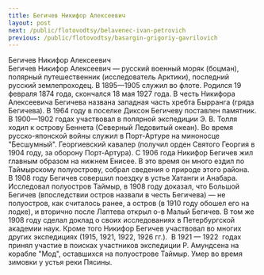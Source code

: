 ```yaml
---
title: Бегичев Никифор Алексеевич
layout: post
next: /public/flotovodtsy/belavenec-ivan-petrovich
previous: /public/flotovodtsy/basargin-grigoriy-gavrilovich
---
```


Бегичев Никифор Алексеевич  
Бегичев Никифор Алексеевич — русский военный моряк (боцман), полярный путешественник (исследователь Арктики), последний русский землепроходец. В 1895—1905 служил во флоте. Родился 19 февраля 1874 года, скончался 18 мая 1927 года. В честь Никифора Алексеевича Бегичева названа западная часть хребта Бырранга (гряда Бегичева). В 1964 году в поселке Диксон Бегичеву поставлен памятник.  
В 1900—1902 годах участвовал в полярной экспедиции Э. В. Толля ходил к острову Беннета (Северный Ледовитый океан). Во время русско-японской войны служил в Порт-Артуре на миноносце "Бесшумный". Георгиевский кавалер (получил орден Святого Георгия в 1904 году, за оборону Порт-Артура). С 1906 года Никифор Бегичев жил главным образом на нижнем Енисее. В это время он много ездил по Таймырскому полуострову, собрал сведения о природе этого района.   
В 1908 году Бегичев совершил поездку в устье Хатанги и Анабара. Исследовал полуостров Таймыр, в 1908 году доказал, что Большой Бегичев (впоследствии остров назвали в честь Бегичева) — не полуостров, как считалось ранее, а остров (в 1910 году обошел его на лодке), и вторично после Лаптева открыл о-в Малый Бегичев. В том же 1908 году сделал доклад о своих исследованиях в Петербургской академии наук. Кроме того Никифор Бегичев участвовал во многих других экспедициях (1915, 1921, 1922, 1926 гг.).  В 1921 — 1922  годах принял участие в поисках участников экспедиции Р. Амундсена на корабле "Мод", оставшихся на полуострове Таймыр. Умер во время зимовки у устья реки Пясины.  
 